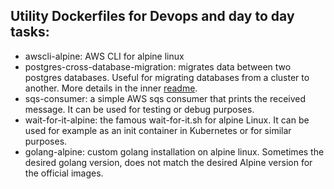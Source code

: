 ## Utility Dockerfiles for Devops and day to day tasks:

* awscli-alpine: AWS CLI for alpine linux 
* postgres-cross-database-migration: migrates data between two postgres databases. Useful for migrating databases from a cluster to another. More details in the inner [readme](./postgres-cross-database-migration/README.md). 
* sqs-consumer: a simple AWS sqs consumer that prints the received message. It can be used for testing or debug purposes. 
* wait-for-it-alpine: the famous wait-for-it.sh for alpine Linux. It can be used for example as an init container in Kubernetes or for similar purposes.
* golang-alpine: custom golang installation on alpine linux. Sometimes the desired golang version, does not match the desired Alpine version for the official images. 